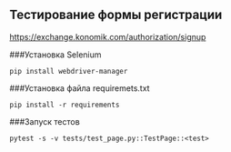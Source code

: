 ## Тестирование формы регистрации
https://exchange.konomik.com/authorization/signup

###Установка Selenium 
```
pip install webdriver-manager
```
###Установка файла requiremets.txt
````
pip install -r requirements
````
###Запуск тестов
````
pytest -s -v tests/test_page.py::TestPage::<test>
````